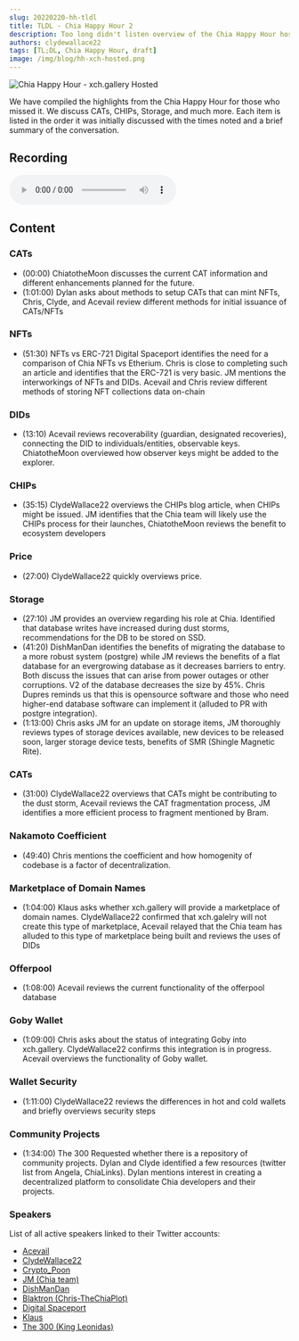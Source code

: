 ```yaml
---
slug: 20220220-hh-tldl
title: TLDL - Chia Happy Hour 2
description: Too long didn't listen overview of the Chia Happy Hour hosted by XCH.gallery.
authors: clydewallace22
tags: [TL;DL, Chia Happy Hour, draft]
image: /img/blog/hh-xch-hosted.png
---
```

![Chia Happy Hour - xch.gallery Hosted](/img/blog/hh-xch-hosted.png)

We have compiled the highlights from the Chia Happy Hour for those who missed it. We discuss CATs, CHIPs, Storage, and much more. Each item is listed in the order it was initially discussed with the times noted and a brief summary of the conversation.

<!--truncate-->

## Recording
<audio controls>
  <source type="audio/mp3" src="https://f003.backblazeb2.com/file/mintgarden/20220220-chia-hh.mp3"/>
</audio>

## Content

### CATs
  - (00:00) ChiatotheMoon discusses the current CAT information and different enhancements planned for the future.
  - (1:01:00) Dylan asks about methods to setup CATs that can mint NFTs, Chris, Clyde, and Acevail review different methods for initial issuance of CATs/NFTs

### NFTs
  - (51:30) NFTs vs ERC-721 Digital Spaceport identifies the need for a comparison of Chia NFTs vs Etherium. Chris is close to completing such an article and identifies that the ERC-721 is very basic. JM mentions the interworkings of NFTs and DIDs. Acevail and Chris review different methods of storing NFT collections data on-chain

### DIDs
  - (13:10) Acevail reviews recoverability (guardian, designated recoveries), connecting the DID to individuals/entities, observable keys. ChiatotheMoon overviewed how observer keys might be added to the explorer.

### CHIPs
  - (35:15) ClydeWallace22 overviews the CHIPs blog article, when CHIPs might be issued. JM identifies that the Chia team will likely use the CHIPs process for their launches, ChiatotheMoon reviews the benefit to ecosystem developers

### Price
  - (27:00) ClydeWallace22 quickly overviews price.

### Storage
  - (27:10) JM provides an overview regarding his role at Chia. Identified that database writes have increased during dust storms, recommendations for the DB to be stored on SSD.
  - (41:20) DishManDan identifies the benefits of migrating the database to a more robust system (postgre) while JM reviews the benefits of a flat database for an evergrowing database as it decreases barriers to entry. Both discuss the issues that can arise from power outages or other corruptions. V2 of the database decreases the size by 45%. Chris Dupres reminds us that this is opensource software and those who need higher-end database software can implement it (alluded to PR with postgre integration).
  - (1:13:00) Chris asks JM for an update on storage items, JM thoroughly reviews types of storage devices available, new devices to be released soon, larger storage device tests, benefits of SMR (Shingle Magnetic Rite).

### CATs
  - (31:00) ClydeWallace22 overviews that CATs might be contributing to the dust storm, Acevail reviews the CAT fragmentation process, JM identifies a more efficient process to fragment mentioned by Bram.

### Nakamoto Coefficient
  - (49:40) Chris mentions the coefficient and how homogenity of codebase is a factor of decentralization.

### Marketplace of Domain Names
  - (1:04:00) Klaus asks whether xch.gallery will provide a marketplace of domain names. ClydeWallace22 confirmed that xch.galelry will not create this type of marketplace, Acevail relayed that the Chia team has alluded to this type of marketplace being built and reviews the uses of DIDs

### Offerpool
  - (1:08:00) Acevail reviews the current functionality of the offerpool database

### Goby Wallet
  - (1:09:00) Chris asks about the status of integrating Goby into xch.gallery. ClydeWallace22 confirms this integration is in progress. Acevail overviews the functionality of Goby wallet.

### Wallet Security
  - (1:11:00) ClydeWallace22 reviews the differences in hot and cold wallets and briefly overviews security steps

### Community Projects
  - (1:34:00) The 300 Requested whether there is a repository of community projects. Dylan and Clyde identified a few resources (twitter list from Angela, ChiaLinks). Dylan mentions interest in creating a decentralized platform to consolidate Chia developers and their projects.

### Speakers
List of all active speakers linked to their Twitter accounts:
  - [Acevail](https://twitter.com/acevail_)
  - [ClydeWallace22](https://twitter.com/ClydeWallace22)
  - [Crypto_Poon](https://twitter.com/Crypto_POON)
  - [JM (Chia team)](https://twitter.com/LebanonJon)
  - [DishManDan](https://twitter.com/DishManDan)
  - [Blaktron (Chris-TheChiaPlot)](https://twitter.com/blaktron)
  - [Digital Spaceport](https://twitter.com/gospaceport)
  - [Klaus](https://twitter.com/Klaus68195964)
  - [The 300 (King Leonidas)](https://twitter.com/The_300_SPTN)
